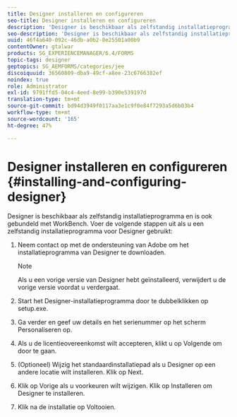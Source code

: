 ```yaml
---
title: Designer installeren en configureren
seo-title: Designer installeren en configureren
description: 'Designer is beschikbaar als zelfstandig installatieprogramma en is ook gebundeld met Workbench. Leer hoe u zelfstandige Designer installeert.  '
seo-description: 'Designer is beschikbaar als zelfstandig installatieprogramma en is ook gebundeld met Workbench. Leer hoe u zelfstandige Designer installeert.  '
uuid: 46f4a640-092c-46db-a0b2-8e25501a00b9
contentOwner: gtalwar
products: SG_EXPERIENCEMANAGER/6.4/FORMS
topic-tags: designer
geptopics: SG_AEMFORMS/categories/jee
discoiquuid: 36560809-dba9-49cf-a8ee-23c6766382ef
noindex: true
role: Administrator
exl-id: 9791ffd5-04c4-4eed-8e99-b390e539197d
translation-type: tm+mt
source-git-commit: bd94d3949f0117aa3e1c9f0e84f7293a5d6b03b4
workflow-type: tm+mt
source-wordcount: '165'
ht-degree: 47%

---
```


# Designer installeren en configureren {#installing-and-configuring-designer}

Designer is beschikbaar als zelfstandig installatieprogramma en is ook gebundeld met WorkBench. Voer de volgende stappen uit als u een zelfstandig installatieprogramma voor Designer gebruikt:

1. Neem contact op met de ondersteuning van Adobe om het installatieprogramma van Designer te downloaden.

   >[!NOTE]
   >
   >Als u een vorige versie van Designer hebt geïnstalleerd, verwijdert u de vorige versie voordat u verdergaat.

1. Start het Designer-installatieprogramma door te dubbelklikken op setup.exe.
1. Ga verder en geef uw details en het serienummer op het scherm Personaliseren op.
1. Als u de licentieovereenkomst wilt accepteren, klikt u op Volgende om door te gaan.
1. (Optioneel) Wijzig het standaardinstallatiepad als u Designer op een andere locatie wilt installeren. Klik op Next.
1. Klik op Vorige als u voorkeuren wilt wijzigen. Klik op Installeren om Designer te installeren.
1. Klik na de installatie op Voltooien.
